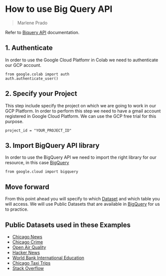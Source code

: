 # How to use Big Query API
>Marlene Prado

Refer to [Biquery API](https://cloud.google.com/bigquery/docs/reference/rest) documentation.

## 1. Authenticate
In order to use the Google Cloud Platfomr in Colab we need to authenticate our GCP account. 

```
from google.colab import auth
auth.authenticate_user()
```

## 2. Specify your Project
This step include specify the project on which we are going to work in our GCP Platform. In order to perform this step we need to have a gmail account registered in Google Cloud Platform. We can use the GCP free trial for this purpose.

```
project_id = "YOUR_PROJECT_ID"
```

## 3. Import BigQuery API library
In order to use the BigQuery API we need to import the right library for our resource, in this case [BigQuery](https://cloud.google.com/bigquery/docs/introduction)

```
from google.cloud import bigquery
```
## Move forward
From this point ahead you will specify to which [Dataset](https://cloud.google.com/bigquery/docs/datasets-introand) and which table you will access. We will use Public Datasets that are available in [BigQuery](https://cloud.google.com/bigquery/docs/introduction) for us to practice.

## Public Datasets used in these Examples

- [Chicago News](https://github.com/mtpradoc/BigQueryAPI/blob/main/01_Access_Dataset_Chicago_Crime.ipynb)
- [Chicago Crime](https://github.com/mtpradoc/BigQueryAPI/blob/main/01_Access_Dataset_Chicago_Crime.ipynb)
- [Open Air Quality](https://github.com/mtpradoc/BigQueryAPI/blob/main/02_Access_Dataset_Open_Air_Quality.ipynb)
- [Hacker News](https://github.com/mtpradoc/BigQueryAPI/blob/main/03_Group_By%2C_Having_Dataset_Hacker_News.ipynb)
- [World Bank International Education](https://github.com/mtpradoc/BigQueryAPI/blob/main/04_Order_By_Dataset_World_Bank_International_Education.ipynb)
- [Chicago Taxi Trips](https://github.com/mtpradoc/BigQueryAPI/blob/main/05_AS_%26_WITH_Dataset_Chicago_Taxi_Trips.ipynb)
- [Stack Overflow](https://github.com/mtpradoc/BigQueryAPI/blob/main/06_JOINING_DATA_Dataset_Stack_Overflow.ipynb)
